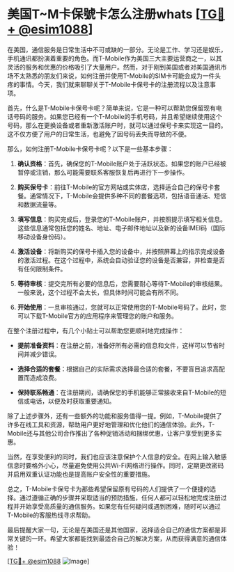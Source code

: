 # 美国T~M卡保號卡怎么注册whats [[TG💪+ @esim1088](https://t.me/s/esim1088)]

在美国，通信服务是日常生活中不可或缺的一部分。无论是工作、学习还是娱乐，手机通讯都扮演着重要的角色。而T-Mobile作为美国三大主要运营商之一，以其灵活的服务和优惠的价格吸引了大量用户。然而，对于刚到美国或者对美国通讯市场不太熟悉的朋友们来说，如何注册并使用T-Mobile的SIM卡可能会成为一件头疼的事情。今天，我们就来聊聊关于T-Mobile卡保号卡的注册流程以及注意事项。

首先，什么是T-Mobile卡保号卡呢？简单来说，它是一种可以帮助您保留现有电话号码的服务。如果您已经有一个T-Mobile的手机号码，并且希望继续使用这个号码，那么在更换设备或者重新激活账户时，就可以通过保号卡来实现这一目的。这不仅方便了用户的日常生活，也避免了因号码丢失而导致的不便。

那么，如何注册T-Mobile卡保号卡呢？以下是一些基本步骤：

1. **确认资格**：首先，确保您的T-Mobile账户处于活跃状态。如果您的账户已经被暂停或注销，那么可能需要联系客服恢复后再进行下一步操作。

2. **购买保号卡**：前往T-Mobile的官方网站或实体店，选择适合自己的保号卡套餐。通常情况下，T-Mobile会提供多种不同的套餐选项，包括语音通话、短信和数据流量等。

3. **填写信息**：购买完成后，登录您的T-Mobile账户，并按照提示填写相关信息。这些信息通常包括您的姓名、地址、电子邮件地址以及新的设备IMEI码（国际移动设备身份码）。

4. **激活设备**：将新购买的保号卡插入您的设备中，并按照屏幕上的指示完成设备的激活过程。在这个过程中，系统会自动验证您的设备是否兼容，并检查是否有任何限制条件。

5. **等待审核**：提交完所有必要的信息后，您需要耐心等待T-Mobile的审核结果。一般来说，这个过程不会太长，但具体时间可能会有所不同。

6. **开始使用**：一旦审核通过，您就可以正常使用您的T-Mobile号码了。此时，您可以下载T-Mobile官方的应用程序来管理您的账户和服务。

在整个注册过程中，有几个小贴士可以帮助您更顺利地完成操作：

- **提前准备资料**：在注册之前，准备好所有必需的信息和文件，这样可以节省时间并减少错误。
  
- **选择合适的套餐**：根据自己的实际需求选择最合适的套餐，不要盲目追求高配置而造成浪费。

- **保持联系畅通**：在注册期间，请确保您的手机能够正常接收来自T-Mobile的短信或电话，以便及时获取重要通知。

除了上述步骤外，还有一些额外的功能和服务值得一提。例如，T-Mobile提供了许多在线工具和资源，帮助用户更好地管理和优化他们的通信体验。此外，T-Mobile还与其他公司合作推出了各种促销活动和捆绑优惠，让客户享受到更多实惠。

当然，在享受便利的同时，我们也应该注意保护个人信息的安全。在网上输入敏感信息时要格外小心，尽量避免使用公共Wi-Fi网络进行操作。同时，定期更改密码并启用双重认证功能也是提高账户安全性的重要措施。

总之，T-Mobile卡保号卡为那些希望保留原有号码的人们提供了一个便捷的选择。通过遵循正确的步骤并采取适当的预防措施，任何人都可以轻松地完成注册过程并开始享受高质量的通信服务。如果您有任何疑问或遇到困难，随时可以通过T-Mobile的客服热线寻求帮助。

最后提醒大家一句，无论是在美国还是其他国家，选择适合自己的通信方案都是非常关键的一环。希望大家都能找到最适合自己的解决方案，从而获得满意的通信体验！

[[TG💪+ @esim1088](https://t.me/s/esim1088) ![Image](https://i.postimg.cc/4NQfJmqS/Snipaste-2025-05-13-00-14-12.png)]